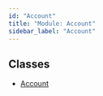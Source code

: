 ```yaml
---
id: "Account"
title: "Module: Account"
sidebar_label: "Account"
---
```


## Classes

- [Account](../../../../classes/API/Entities/Account/Account.md)
